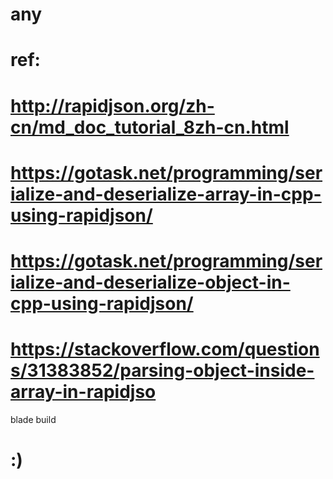 # any

# ref:
#    http://rapidjson.org/zh-cn/md_doc_tutorial_8zh-cn.html
#    https://gotask.net/programming/serialize-and-deserialize-array-in-cpp-using-rapidjson/
#    https://gotask.net/programming/serialize-and-deserialize-object-in-cpp-using-rapidjson/
#    https://stackoverflow.com/questions/31383852/parsing-object-inside-array-in-rapidjso

blade build 

# :) 
